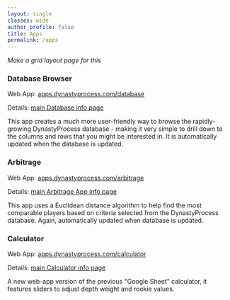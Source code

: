 ```yaml
---
layout: single
classes: wide
author_profile: false
title: Apps
permalink: /apps
---
```

*Make a grid layout page for this*

### Database Browser

Web App: [apps.dynastyprocess.com/database](http://apps.dynastyprocess.com/database)

Details: [main Database info page](/database)

This app creates a much more user-friendly way to browse the rapidly-growing DynastyProcess database - making it very simple to drill down to the columns and rows that you might be interested in. It is automatically updated when the database is updated.

### Arbitrage

Web App: [apps.dynastyprocess.com/arbitrage](http://apps.dynastyprocess.com/arbitrage)

Details: [main Arbitrage App info page](/arbitrage)

This app uses a Euclidean distance algorithm to help find the most comparable players based on criteria selected from the DynastyProcess database. Again, automatically updated when database is updated.

### Calculator

Web App: [apps.dynastyprocess.com/calculator](http://apps.dynastyprocess.com/calculator)

Details: [main Calculator info page](/calculator)

A new web-app version of the previous "Google Sheet" calculator, it features sliders to adjust depth weight and rookie values.
